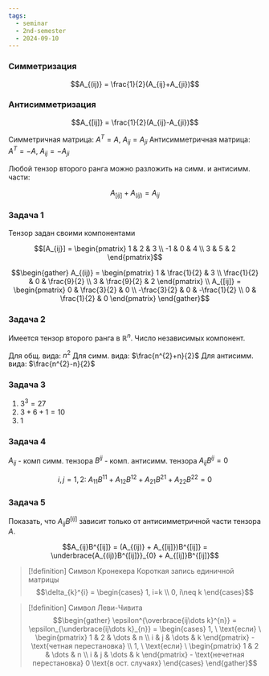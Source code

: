 ```yaml
---
tags:
  - seminar
  - 2nd-semester
  - 2024-09-10
---
```

### Симметризация

$$A_{(ij)} = \frac{1}{2}(A_{ij}+A_{ji})$$

### Антисимметризация

$$A_{[ij]} = \frac{1}{2}(A_{ij}-A_{ji})$$

Симметричная матрица: $A^{T} = A, \ A_{ij} = A_{ji}$
Антисимметричная матрица: $A^{T} = -A, \ A_{ij} = -A_{ji}$

Любой тензор второго ранга можно разложить на симм. и антисимм. части:

$$A_{[ij]} + A_{(ij)} = A_{ij}$$

### Задача 1

Тензор задан своими компонентами

$$[A_{ij}] = \begin{pmatrix}
1 & 2 & 3 \\
-1 & 0 & 4 \\
3 & 5 & 2
\end{pmatrix}$$

$$\begin{gather}
A_{(ij)} = \begin{pmatrix}
1 & \frac{1}{2} & 3 \\
\frac{1}{2} & 0 & \frac{9}{2} \\
3 & \frac{9}{2} & 2
\end{pmatrix} \\
A_{[ij]} = \begin{pmatrix}
0 & \frac{3}{2} & 0 \\
-\frac{3}{2} & 0 & -\frac{1}{2} \\
0 & \frac{1}{2} & 0
\end{pmatrix}
\end{gather}$$

### Задача 2

Имеется тензор второго ранга в $\mathbb{R}^{n}$. Число независимых компонент.

Для общ. вида: $n^{2}$
Для симм. вида: $\frac{n^{2}+n}{2}$
Для антисимм. вида: $\frac{n^{2}-n}{2}$

### Задача 3

1. $3^{3} = 27$
2. $3 + 6 + 1 = 10$
3. $1$

### Задача 4

$A_{ij}$ - комп симм. тензора
$B^{ij}$ - комп. антисимм. тензора
$A_{ij}B^{ij} = 0$

$$i,j = 1,2: \ A_{11}B^{11} + A_{12}B^{12} + A_{21}B^{21} + A_{22}B^{22} = 0$$

### Задача 5

Показать, что $A_{ij}B^{[ij]}$ зависит только от антисимметричной части тензора $A$.

$$A_{ij}B^{[ij]} = (A_{(ij)} + A_{[ij]})B^{[ij]} = \underbrace{A_{(ij)}B^{[ij]}}_{0} + A_{[ij]}B^{[ij]}$$

> [!definition] Символ Кронекера
> Короткая запись единичной матрицы
> $$\delta_{k}^{i} = \begin{cases}
1, i=k \\
0, i\neq k
\end{cases}$$

> [!definition] Символ Леви-Чивита
> $$\begin{gather}
\epsilon^{\overbrace{ij\dots k}^{n}} = \epsilon_{\underbrace{ij\dots k}_{n}} = \begin{cases}
 1, \ \text{если} \ \begin{pmatrix}
1 & 2 & \dots & n \\
i & j & \dots & k
\end{pmatrix} - \text{четная перестановка} \\
 1, \ \text{если} \ \begin{pmatrix}
1 & 2 & \dots & n \\
i & j & \dots & k
\end{pmatrix} - \text{нечетная перестановка}
0 \text{в ост. случаях}
\end{cases}
\end{gather}$$

